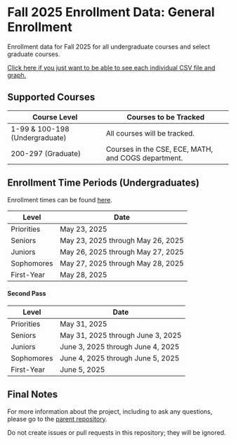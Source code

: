 # Fall 2025 Enrollment Data: General Enrollment
Enrollment data for Fall 2025 for all undergraduate courses and select graduate courses.

[Click here if you just want to be able to see each individual CSV file and graph.](https://github.com/UCSD-Historical-Enrollment-Data/2025Fall/blob/main/TOC.md)

## Supported Courses
| Course Level                   | Courses to be Tracked                               |
| ------------------------------ | --------------------------------------------------- |
| 1-99 & 100-198 (Undergraduate) | All courses will be tracked.                        |
| 200-297 (Graduate)             | Courses in the CSE, ECE, MATH, and COGS department. |

## Enrollment Time Periods (Undergraduates)
Enrollment times can be found [here](https://blink.ucsd.edu/instructors/courses/enrollment/start.html). 

| Level                       | Date                                                    |
| --------------------------- | --------------------------------------------------------|
| Priorities                  | May 23, 2025                                            |
| Seniors                     | May 23, 2025 through May 26, 2025                       |
| Juniors                     | May 26, 2025 through May 27, 2025                       |
| Sophomores                  | May 27, 2025 through May 28, 2025                       |
| First-Year                  | May 28, 2025                                            |


#### Second Pass

| Level                       | Date                                                    |
| --------------------------- | --------------------------------------------------------|
| Priorities                  | May 31, 2025                                            |
| Seniors                     | May 31, 2025 through June 3, 2025                       |
| Juniors                     | June 3, 2025 through June 4, 2025                       |
| Sophomores                  | June 4, 2025 through June 5, 2025                       |
| First-Year                  | June 5, 2025                                            |

## Final Notes
For more information about the project, including to ask any questions, please go to the [parent repository](https://github.com/ewang2002/UCSDHistEnrollData). 

Do not create issues or pull requests in this repository; they will be ignored. 
